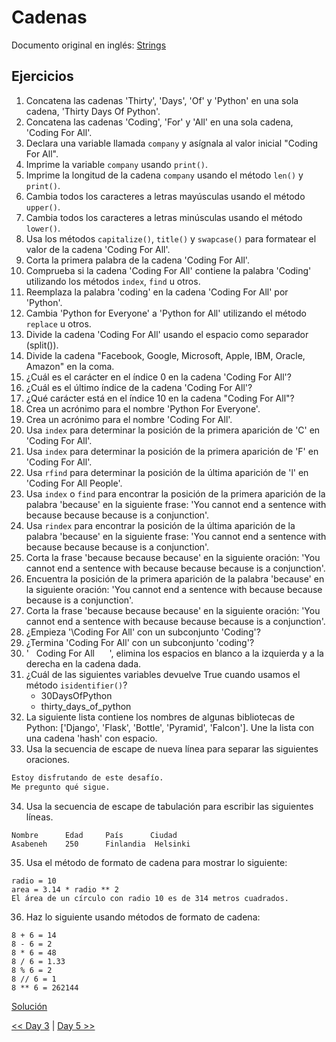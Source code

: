 # Cadenas

Documento original en inglés: [Strings](https://github.com/Asabeneh/30-Days-Of-Python/blob/master/04_Day_Strings/04_strings.md)

## Ejercicios

1. Concatena las cadenas 'Thirty', 'Days', 'Of' y 'Python' en una sola cadena, 'Thirty Days Of Python'.
2. Concatena las cadenas 'Coding', 'For' y 'All' en una sola cadena, 'Coding For All'.
3. Declara una variable llamada `company` y asígnala al valor inicial "Coding For All".
4. Imprime la variable `company` usando `print()`.
5. Imprime la longitud de la cadena `company` usando el método `len()` y `print()`.
6. Cambia todos los caracteres a letras mayúsculas usando el método `upper()`.
7. Cambia todos los caracteres a letras minúsculas usando el método `lower()`.
8. Usa los métodos `capitalize()`, `title()` y `swapcase()` para formatear el valor de la cadena 'Coding For All'.
9. Corta la primera palabra de la cadena 'Coding For All'.
10. Comprueba si la cadena 'Coding For All' contiene la palabra 'Coding' utilizando los métodos `index`, `find` u otros.
11. Reemplaza la palabra 'coding' en la cadena 'Coding For All' por 'Python'.
12. Cambia 'Python for Everyone' a 'Python for All' utilizando el método `replace` u otros.
13. Divide la cadena 'Coding For All' usando el espacio como separador (split()).
14. Divide la cadena "Facebook, Google, Microsoft, Apple, IBM, Oracle, Amazon" en la coma.
15. ¿Cuál es el carácter en el índice 0 en la cadena 'Coding For All'?
16. ¿Cuál es el último índice de la cadena 'Coding For All'?
17. ¿Qué carácter está en el índice 10 en la cadena "Coding For All"?
18. Crea un acrónimo para el nombre 'Python For Everyone'.
19. Crea un acrónimo para el nombre 'Coding For All'.
20. Usa `index` para determinar la posición de la primera aparición de 'C' en 'Coding For All'.
21. Usa `index` para determinar la posición de la primera aparición de 'F' en 'Coding For All'.
22. Usa `rfind` para determinar la posición de la última aparición de 'l' en 'Coding For All People'.
23. Usa `index` o `find` para encontrar la posición de la primera aparición de la palabra 'because' en la siguiente frase: 'You cannot end a sentence with because because because is a conjunction'.
24. Usa `rindex` para encontrar la posición de la última aparición de la palabra 'because' en la siguiente frase: 'You cannot end a sentence with because because because is a conjunction'.
25. Corta la frase 'because because because' en la siguiente oración: 'You cannot end a sentence with because because because is a conjunction'.
26. Encuentra la posición de la primera aparición de la palabra 'because' en la siguiente oración: 'You cannot end a sentence with because because because is a conjunction'.
27. Corta la frase 'because because because' en la siguiente oración: 'You cannot end a sentence with because because because is a conjunction'.
28. ¿Empieza '\Coding For All' con un subconjunto 'Coding'?
29. ¿Termina 'Coding For All' con un subconjunto 'coding'?
30. '&nbsp;&nbsp; Coding For All &nbsp;&nbsp;&nbsp; &nbsp;', elimina los espacios en blanco a la izquierda y a la derecha en la cadena dada.
31. ¿Cuál de las siguientes variables devuelve True cuando usamos el método `isidentifier()`?
    - 30DaysOfPython
    - thirty_days_of_python
32. La siguiente lista contiene los nombres de algunas bibliotecas de Python: ['Django', 'Flask', 'Bottle', 'Pyramid', 'Falcon']. Une la lista con una cadena 'hash' con espacio.
33. Usa la secuencia de escape de nueva línea para separar las siguientes oraciones.

```py
Estoy disfrutando de este desafío.
Me pregunto qué sigue.
```
34. Usa la secuencia de escape de tabulación para escribir las siguientes líneas.

```
Nombre      Edad     País      Ciudad
Asabeneh    250      Finlandia  Helsinki
```
35. Usa el método de formato de cadena para mostrar lo siguiente:
```
radio = 10
area = 3.14 * radio ** 2
El área de un círculo con radio 10 es de 314 metros cuadrados.
```
36. Haz lo siguiente usando métodos de formato de cadena:

```
8 + 6 = 14
8 - 6 = 2
8 * 6 = 48
8 / 6 = 1.33
8 % 6 = 2
8 // 6 = 1
8 ** 6 = 262144
```

[Solución](./01_cadenas.py)

[<< Day 3](../03_Operadores/README.md) | [Day 5 >>](../05_Listas/README.md)
